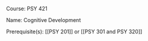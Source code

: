 




Course: PSY 421

Name: Cognitive Development

Prerequisite(s): [[PSY 201]] or [[PSY 301 and PSY 320]]